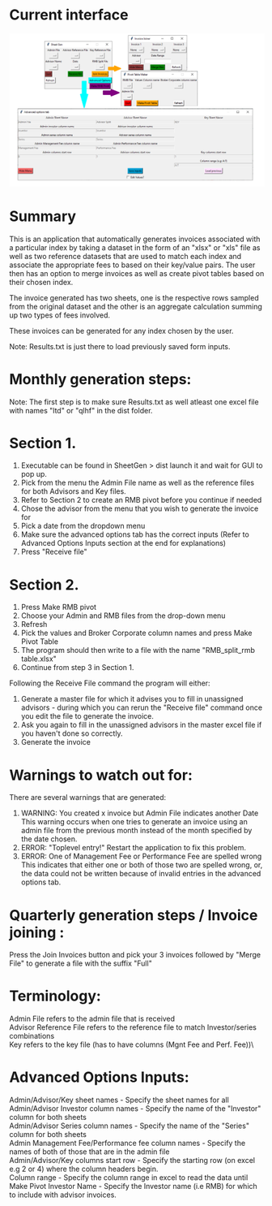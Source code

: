 # Current interface
![Image of interface 2019/09/08](https://github.com/WorstLuck/PolarStar/blob/master/Current%20Interface.png)

# Summary
This is an application that automatically generates invoices associated with a particular index by taking a dataset in the form of an "xlsx" or "xls" file as well as two reference datasets that are used to match each index and associate the appropriate fees to based on their key/value pairs. The user then has an option to merge invoices as well as create pivot tables based on their chosen index. 

The invoice generated has two sheets, one is the respective rows sampled from the original dataset and the other is an aggregate calculation summing up two types of fees involved.

These invoices can be generated for any index chosen by the user. 

Note: Results.txt is just there to load previously saved form inputs.

# Monthly generation steps:
Note: The first step is to make sure Results.txt as well atleast one excel file with names "ltd" or "qlhf" in the dist folder.

# Section 1.
1) Executable can be found in SheetGen > dist launch it and wait for GUI to pop up.
2) Pick from the menu the Admin File name as well as the reference files for both Advisors and Key files.
3) Refer to Section 2 to create an RMB pivot before you continue if needed
4) Chose the advisor from the menu that you wish to generate the invoice for
5) Pick a date from the dropdown menu 
6) Make sure the advanced options tab has the correct inputs (Refer to Advanced Options Inputs section at the end for explanations)
6) Press "Receive file"

# Section 2.
1) Press Make RMB pivot
2) Choose your Admin and RMB files from the drop-down menu
3) Refresh 
4) Pick the values and Broker Corporate column names and press Make Pivot Table
5) The program should then write to a file with the name "RMB_split_rmb table.xlsx"
6) Continue from step 3 in Section 1.

Following the Receive File command the program will either:
1) Generate a master file for which it advises you to fill in unassigned advisors - during which you can rerun the "Receive file" command once you edit the file to generate the invoice.
2) Ask you again to fill in the unassigned advisors in the master excel file if you haven't done so correctly.
3) Generate the invoice

# Warnings to watch out for:
There are several warnings that are generated:
1) WARNING: You created x invoice but Admin File indicates another Date\
This warning occurs when one tries to generate an invoice using an admin file from the previous month instead of the month specified by the date chosen.
2) ERROR: "Toplevel entry!" Restart the application to fix this problem.
2) ERROR: One of Management Fee or Performance Fee are spelled wrong\
This indicates that either one or both of those two are spelled wrong, or, the data could not be written because of invalid entries in the advanced options tab.

# Quarterly generation steps / Invoice joining :
Press the Join Invoices button and pick your 3 invoices followed by "Merge File" to generate a file with the suffix "Full"

# Terminology:
Admin File refers to the admin file that is received\
Advisor Reference File refers to the reference file to match Investor/series combinations\
Key refers to the key file (has to have columns (Mgnt Fee and Perf. Fee))\

# Advanced Options Inputs:
Admin/Advisor/Key sheet names - Specify the sheet names for all \
Admin/Advisor Investor column names - Specify the name of the "Investor" column for both sheets\
Admin/Advisor Series column names - Specify the name of the "Series" column for both sheets\
Admin Management Fee/Performance fee column names - Specify the names of both of those that are in the admin file\
Admin/Advisor/Key columns start row - Specify the starting row (on excel e.g 2 or 4) where the column headers begin.\
Column range - Specify the column range in excel to read the data until\
Make Pivot Investor Name - Specify the Investor name (i.e RMB) for which to include with advisor invoices.
